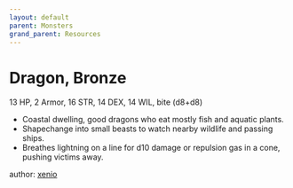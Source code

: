 ```yaml
---
layout: default
parent: Monsters
grand_parent: Resources
---
```


# Dragon, Bronze
13 HP, 2 Armor, 16 STR, 14 DEX, 14 WIL, bite (d8+d8)  
- Coastal dwelling, good dragons who eat mostly fish and aquatic plants.
- Shapechange into small beasts to watch nearby wildlife and passing ships.
- Breathes lightning on a line for d10 damage or repulsion gas in a cone, pushing victims away.

author: [xenio](https://xenioinabottle.blogspot.com)
